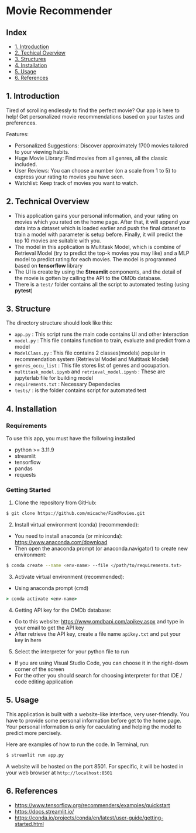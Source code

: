 # Movie Recommender

## Index

* [1. Introduction](#1-introduction)
* [2. Techical Overview](#2-technical-overview)
* [3. Structures](#3-structure)
* [4. Installation](#4-installation)
* [5. Usage](#5-usage)
* [6. References](#6-references)

## 1. Introduction

Tired of scrolling endlessly to find the perfect movie? Our app is here to help! Get personalized movie recommendations based on your tastes and preferences.

Features:
- Personalized Suggestions: Discover approximately 1700 movies tailored to your viewing habits.
- Huge Movie Library: Find movies from all genres, all the classic included.
- User Reviews: You can choose a number (on a scale from 1 to 5) to express your rating to movies you have seen.
- Watchlist: Keep track of movies you want to watch.

## 2. Technical Overview
* This application gains your personal information, and your rating on movies which you rated on the home page. After that, it will append your data into a dataset which is loaded earlier and push the final dataset to train a model with parameter is setup before. Finally, it will predict the top 10 movies are suitable with you.
* The model in this application is Multitask Model, which is combine of Retrieval Model (try to predict the top-k movies you may like) and a MLP model to predict rating for each movies. The model is programmed based on **tensorflow** library
* The UI is create by using the **Streamlit** components, and the detail of the movie is gotten by calling the API to the OMDb database.
* There is a `test/` folder contains all the script to automated testing (using **pytest**)

## 3. Structure

The directory structure should look like this:

* `app.py` : This script runs the main code contains UI and other interaction
* `model.py` : This file contains function to train, evaluate and predict from a model
* `ModelClass.py` : This file contains 2 classes(models) popular in recommendation system (Retrievial Model and Multitask Model)
* `genres_occu_list` : This file stores list of genres and occupation.
* `multitask_model.ipynb` and `retrieval_model.ipynb` : These are jupyterlab file for building model
* `requirements.txt` : Necessary Dependecies
* `tests/` : is the folder contains script for automated test

## 4. Installation

### Requirements
To use this app, you must have the following installed
- python >= 3.11.9
- streamlit
- tensorflow
- pandas
- requests

### Getting Started
1. Clone the repository from GitHub:
```bash
$ git clone https://github.com/micache/FindMovies.git
```
2. Install virtual environment (conda) (recommended):
- You need to install anaconda (or miniconda): https://www.anaconda.com/download
- Then open the anaconda prompt (or anaconda.navigator) to create new environment:
```bash
$ conda create --name <env-name> --file </path/to/requirements.txt>
```
3. Activate virtual environment (recommended):
* Using anaconda prompt (cmd)
```cmd
> conda activate <env-name>
```
4. Getting API key for the OMDb database:
* Go to this website: https://www.omdbapi.com/apikey.aspx and type in your email to get the API key
* After retrieve the API key, create a file name `apikey.txt` and put your key in here
5. Select the interpreter for your python file to run
* If you are using Visual Studio Code, you can choose it in the right-down corner of the screen
* For the other you should search for choosing interpreter for that IDE / code editing application

## 5. Usage

This application is built with a website-like interface, very user-friendly.
You have to provide some personal information before get to the home page. Your personal information is only for caculating and helping the model to predict more percisely.

Here are examples of how to run the code. In Terminal, run:

```bash
$ streamlit run app.py
```
A website will be hosted on the port 8501. For specific, it will be hosted in your web browser at `http://localhost:8501`

## 6. References
- https://www.tensorflow.org/recommenders/examples/quickstart
- https://docs.streamlit.io/
- https://conda.io/projects/conda/en/latest/user-guide/getting-started.html

